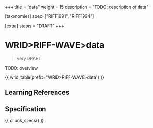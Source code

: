+++
title = "data"
weight = 15
description = "TODO: description of data"

[taxonomies]
spec=["RIFF1991", "RIFF1994"]

[extra]
status = "DRAFT"
+++

# WRID>RIFF-WAVE>data

> very DRAFT

TODO: overview


{{ wrid_table(prefix="WRID>RIFF-WAVE>data") }}

## Learning References

## Specification

{{ chunk_specs() }}

